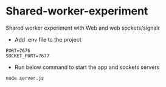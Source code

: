 # Shared-worker-experiment
Shared worker experiment with Web and web sockets/signalr

- Add .env file to the project
```shell script
PORT=7676
SOCKET_PORT=7677
```

- Run below command to start the app and sockets servers
```shell script
node server.js
```


